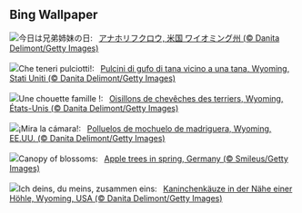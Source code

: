 ## Bing Wallpaper
![](https://www.bing.com/th?id=OHR.OwlSiblings_JA-JP4322199651_UHD.jpg&w=1000)今日は兄弟姉妹の日:&nbsp;&ensp;[アナホリフクロウ, 米国 ワイオミング州 (© Danita Delimont/Getty Images)](https://www.bing.com/th?id=OHR.OwlSiblings_JA-JP4322199651_UHD.jpg)
<br><br/>
![](https://www.bing.com/th?id=OHR.OwlSiblings_IT-IT3656877654_UHD.jpg&w=1000)Che teneri pulciotti!:&nbsp;&ensp;[Pulcini di gufo di tana vicino a una tana, Wyoming, Stati Uniti (© Danita Delimont/Getty Images)](https://www.bing.com/th?id=OHR.OwlSiblings_IT-IT3656877654_UHD.jpg)
<br><br/>
![](https://www.bing.com/th?id=OHR.OwlSiblings_FR-FR6049514538_UHD.jpg&w=1000)Une chouette famille !:&nbsp;&ensp;[Oisillons de chevêches des terriers, Wyoming, États-Unis (© Danita Delimont/Getty Images)](https://www.bing.com/th?id=OHR.OwlSiblings_FR-FR6049514538_UHD.jpg)
<br><br/>
![](https://www.bing.com/th?id=OHR.OwlSiblings_ES-ES3032029640_UHD.jpg&w=1000)¡Mira la cámara!:&nbsp;&ensp;[Polluelos de mochuelo de madriguera, Wyoming, EE.UU. (© Danita Delimont/Getty Images)](https://www.bing.com/th?id=OHR.OwlSiblings_ES-ES3032029640_UHD.jpg)
<br><br/>
![](https://www.bing.com/th?id=OHR.SpringApple_EN-GB3722989537_UHD.jpg&w=1000)Canopy of blossoms:&nbsp;&ensp;[Apple trees in spring, Germany (© Smileus/Getty Images)](https://www.bing.com/th?id=OHR.SpringApple_EN-GB3722989537_UHD.jpg)
<br><br/>
![](https://www.bing.com/th?id=OHR.OwlSiblings_DE-DE4556808000_UHD.jpg&w=1000)Ich deins, du meins, zusammen eins:&nbsp;&ensp;[Kaninchenkäuze in der Nähe einer Höhle, Wyoming, USA (© Danita Delimont/Getty Images)](https://www.bing.com/th?id=OHR.OwlSiblings_DE-DE4556808000_UHD.jpg)
<br><br/>
